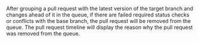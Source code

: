 
After grouping a pull request with the latest version of the target branch and changes ahead of it in the queue, if there are failed required status checks or conflicts with the base branch, the pull request will be removed from the queue. The pull request timeline will display the reason why the pull request was removed from the queue.

